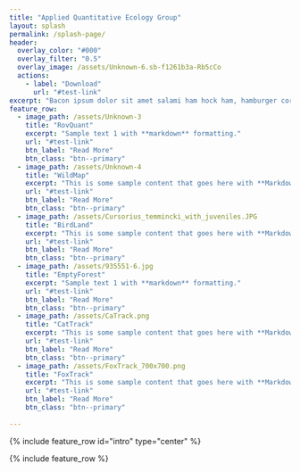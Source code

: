 ```yaml
---
title: "Applied Quantitative Ecology Group"
layout: splash
permalink: /splash-page/
header:
  overlay_color: "#000"
  overlay_filter: "0.5"
  overlay_image: /assets/Unknown-6.sb-f1261b3a-Rb5cCo
  actions:
    - label: "Download"
      url: "#test-link"
excerpt: "Bacon ipsum dolor sit amet salami ham hock ham, hamburger corned beef short ribs kielbasa biltong t-bone drumstick tri-tip tail sirloin pork chop."
feature_row:
  - image_path: /assets/Unknown-3
    title: "RovQuant"
    excerpt: "Sample text 1 with **markdown** formatting."
    url: "#test-link"
    btn_label: "Read More"
    btn_class: "btn--primary"
  - image_path: /assets/Unknown-4
    title: "WildMap"
    excerpt: "This is some sample content that goes here with **Markdown** formatting."
    url: "#test-link"
    btn_label: "Read More"
    btn_class: "btn--primary"
  - image_path: /assets/Cursorius_temmincki_with_juveniles.JPG
    title: "BirdLand"
    excerpt: "This is some sample content that goes here with **Markdown** formatting."
    url: "#test-link"
    btn_label: "Read More"
    btn_class: "btn--primary"
  - image_path: /assets/935551-6.jpg
    title: "EmptyForest"
    excerpt: "Sample text 1 with **markdown** formatting."
    url: "#test-link"
    btn_label: "Read More"
    btn_class: "btn--primary"
  - image_path: /assets/CaTrack.png
    title: "CatTrack"
    excerpt: "This is some sample content that goes here with **Markdown** formatting."
    url: "#test-link"
    btn_label: "Read More"
    btn_class: "btn--primary"
  - image_path: /assets/FoxTrack_700x700.png
    title: "FoxTrack"
    excerpt: "This is some sample content that goes here with **Markdown** formatting."
    url: "#test-link"
    btn_label: "Read More"
    btn_class: "btn--primary"
    
---
```



{% include feature_row id="intro" type="center" %}

{% include feature_row %}
